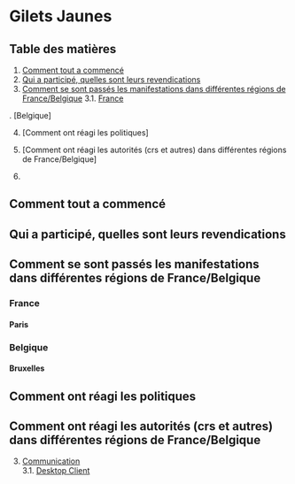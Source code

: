 # Gilets Jaunes

## Table des matières

1. [Comment tout a commencé](#Comment-tout-a-commencé)
2. [Qui a participé, quelles sont leurs revendications](#Qui)
3. [Comment se sont passés les manifestations dans différentes régions de France/Belgique](#Comment)
3.1. [France](#France)
    
    
 
. [Belgique]
 
4. [Comment ont réagi les politiques]

5. [Comment ont réagi les autorités (crs et autres) dans différentes régions de France/Belgique]

6. 

## Comment tout a commencé



## Qui a participé, quelles sont leurs revendications



## Comment se sont passés les manifestations dans différentes régions de France/Belgique
### France
#### Paris


### Belgique
#### Bruxelles


## Comment ont réagi les politiques



## Comment ont réagi les autorités (crs et autres) dans différentes régions de France/Belgique


3. [Communication](#communication)  
3.1. [Desktop Client](#desktop-client)  
